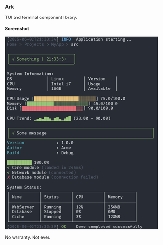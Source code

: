 ### Ark

TUI and terminal component library.

#### Screenshot

<img src="assets/screenshot.png">

No warranty. Not ever.
